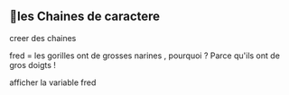 ## :horse:les Chaines de caractere

creer des chaines 

fred = les gorilles ont de grosses narines , pourquoi ? Parce qu'ils ont de gros doigts !

afficher la variable fred  
